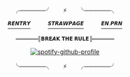 <div id="header" align="center">

╭──────╯ㅤㅤ⚡︎ㅤㅤ╰──────╮
   
[<sup>𝙍𝙀𝙉𝙏𝙍𝙔</sup>](https://rentry.co/extaused)  　   　
[<sup>𝙎𝙏𝙍𝘼𝙒𝙋𝘼𝙂𝙀</sup>](https://expensv.straw.page/) 　   　
[<sup>𝙀𝙉.𝙋𝙍𝙉</sup>](https://en.pronouns.page/@cllasiccigarrate)

<sup>══════╣𝗕𝗥𝗘𝘼𝗞 𝗧𝗛𝗘 𝗥𝗨𝗟𝗘╠══════</sup>

[![spotify-github-profile](https://spotify-github-profile.kittinanx.com/api/view?uid=31vqck2xnl327xecntooe7ptxtrq&cover_image=true&theme=novatorem&show_offline=false&background_color=121212&interchange=true&bar_color=ff0000&bar_color_cover=false)](https://spotify-github-profile.kittinanx.com/api/view?uid=31vqck2xnl327xecntooe7ptxtrq&redirect=true)

╰──────╮ㅤㅤ⚡︎ㅤㅤ╭──────╯
